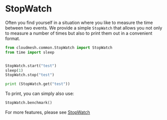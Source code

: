 # StopWatch

Often you find yourself in a situation where you like to measure the
time between two events. We provide a simple  `StopWatch` that allows
you not only to measure a number of times but also to print them out in
a convenient format.

```python
from cloudmesh.common.StopWatch import StopWatch
from time import sleep


StopWatch.start("test")
sleep(1)
StopWatch.stop("test")

print (StopWatch.get("test"))
```

To print, you can simply also use:

```python
StopWatch.benchmark()
```

For more features, please see [StopWatch](https://cloudmesh.github.io/cloudmesh-manual/api/cloudmesh.common.html?highlight=stopwatch#module-cloudmesh.common.StopWatch)
